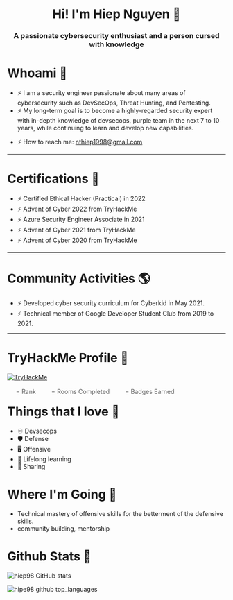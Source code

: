 <div align=center> 
  <h1> Hi! I'm Hiep Nguyen 👋 </h1> 

<!-- [![pmat](https://img.shields.io/badge/PMAT-Available%20Now!-purple?style=for-the-badge)](https://academy.tcm-sec.com/p/practical-malware-analysis-triage)
[![Website](https://img.shields.io/website?label=HuskyHacks.dev&style=for-the-badge&url=https%3A%2F%2Fhuskyhacks.dev)](https://huskyhacks.dev/)
[![Cosmo](https://img.shields.io/static/v1?label=COSMO&message=SLEEPING&color=008080&style=for-the-badge)](https://github.com/HuskyHacks/PMAT-labs/blob/main/cosmo.jpeg)
[![Notes](https://img.shields.io/website?label=notes.huskyHacks.dev&style=for-the-badge&url=https%3A%2F%2Fnotes.huskyhacks.dev)](https://notes.huskyhacks.dev/) -->
<h3 align="center">A passionate cybersecurity enthusiast and a person cursed with knowledge</h3>
</div>

# Whoami 🥷
- ⚡ I am a security engineer passionate about many areas of cybersecurity such as DevSecOps, Threat Hunting, and Pentesting.
- ⚡ My long-term goal is to become a highly-regarded security expert with in-depth knowledge of devsecops, purple team in the next 7 to 10 years, while continuing to learn and develop new capabilities.
<!-- - ⚡ I’m currently learning **Offensive Security for OSEP** and preparing for **CRTE**
- ⚡ I'm currently publishing blogs about Active Directory Attacking and Defending on my blog
- ⚡ I regularly write articles about Cybersecurity, Red Teaming, and CTF writeup's on [https:/0xStarlight.github.io/](https://0xStarlight.github.io/)
 -->
- ⚡ How to reach me: nthiep1998@gmail.com

---

# Certifications 📜
- ⚡ Certified Ethical Hacker (Practical) in 2022
- ⚡ Advent of Cyber 2022 from TryHackMe
- ⚡ Azure Security Engineer Associate in 2021
- ⚡ Advent of Cyber 2021 from TryHackMe
- ⚡ Advent of Cyber 2020 from TryHackMe


---

# Community Activities 🌎
- ⚡ Developed cyber security curriculum for Cyberkid in May 2021.
- ⚡ Technical member of Google Developer Student Club from 2019 to 2021.


---

<!-- # Achievements
- ⚡ Achieved HackTheBox HallOfFame top 50 and top 2 in India (2022)
- ⚡ Achieved the rank of 13 at DEADFACE 2022 CTF competition with Activate Windows
- ⚡ Achieved the rank of 32 at Synack 2022 CTF competition with Activate Windows
- ⚡ Achieved the rank of 4 at Standoff365 2022 CTF competition with Activate Windows
- ⚡ Achieved the rank of 43/7024 teams at HackTheBox Cyber Apocalypse 2022 CTF competition
- ⚡ Achieved the rank of 4579 at Google's 2022 Hashcode competition
- ⚡ Achieved the rank of 82/648 teams at DEF CON 29 Red Team 2021 CTF competition
- ⚡ Achieved the rank of 300/4740 teams at HackTheBox Cyber Apocalypse 2021 CTF competition 
- ⚡ Achieved the rank of 1020/6491 players at NahamCon 2021 CTF competition

---
 -->
# TryHackMe Profile 🚩

<a href="https://tryhackme.com/p/daichizan"><img src="https://tryhackme-badges.s3.amazonaws.com/daichizan.png" alt="TryHackMe"></a>

<!-- <div style="float:left; width: 100%; opacity: 0.7;">
<img style="height: 16px" src="https://assets.tryhackme.com/img/badges/trophy.png"> <span class="mr-1">= Rank </span>
<img style="height: 16px" src="https://assets.tryhackme.com/img/badges/door.png"> <span class="mr-1">= Rooms Completed </span>
<img style="height: 16px" src="https://assets.tryhackme.com/img/badges/target.png"> <span class="mr-1">= Badges Earned </span>
</div> -->

<div style="float:left; width: 100%; opacity: 0.7;">
<img style="height: 16px" src="https://assets.tryhackme.com/img/badges/trophy.png"> <span class="mr-1">= Rank </span>
&nbsp;&nbsp;
<img style="height: 16px" src="https://assets.tryhackme.com/img/badges/door.png"> <span class="mr-1">= Rooms Completed </span>
&nbsp;&nbsp;
<img style="height: 16px" src="https://assets.tryhackme.com/img/badges/target.png"> <span class="mr-1">= Badges Earned </span>
</div>

---

# Things that I love 💞
- ♾️ Devsecops
- 🛡️ Defense
- 🖥️ Offensive
- 📒 Lifelong learning
- 📕 Sharing

<!-- # Where I've Been
- ⚔️ USMC (Intel, IT Admin)
- 🧪 MIT Lincoln Laboratory (Lead Cybersecurity Analyst, Space Systems and Technology Research Division 🛰️)
- 🏧 [REDACTED] Big Bank 💰 | 🔴 Red Team Operator & Exploit Developer 
- 🌐 SimSpace | Principal Security Researcher & Staff Red Team Engineer
- 🏫 Co-founder @ [The Taggart Institue](https://taggartinstitute.org/)
- 🏫 Northeastern University | 🅝🅔🅤 
- 🎓 Rochester Institute of Technology | 🆁🅸🆃 -->


# Where I'm Going 🧭
<!-- - Affordable, accessible cybersecurity training content for everyone. -->
- Technical mastery of offensive skills for the betterment of the defensive skills.
- community building, mentorship




<!-- # My Projects 🚧
- 🏃 [O-Course](https://github.com/HuskyHacks/O-Course)
- 👥[ShadowSteal](https://github.com/HuskyHacks/ShadowSteal)
- 🪐[Blue-Jupyter](https://github.com/HuskyHacks/blue-jupyter)
- 🐞 [PMAT](https://academy.tcm-sec.com/p/practical-malware-analysis-triage)
- 🐛 [MalAPIReader](https://github.com/HuskyHacks/MalAPIReader)
- 🦠 Malware Delivery via Notion - [LOTS Project: Notion.so](https://lots-project.com/site/2a2e6e6f74696f6e2e73697465) | [Original Tweet](https://twitter.com/HuskyHacksMK/status/1483239358329151491)
- 🎯 [OffensiveNotion](https://github.com/mttaggart/OffensiveNotion) | 🦚 [OffensiveNotion Tweet](https://twitter.com/HuskyHacksMK/status/1498025202151608322)
- 🦀 Experimentation in Rust's Offensive Applications >  [Rusty Token Manipulation](https://github.com/HuskyHacks/RustyTokenManipulation) | [Rusty Process Injectors](https://github.com/HuskyHacks/RustyProcessInjectors) | PRs submitted to [OffensiveRust](https://github.com/trickster0/OffensiveRust)
- 👑 MSFVenom Nim shellcode generation support | [Merged PR](https://github.com/rapid7/metasploit-framework/pull/16973)

<!-- # Talks 🎤
- [VetSecCon 2020 - Husky vs WannaCry: A Crash Course in Malware RE, Oct 2022](https://youtu.be/u_dNBYViuGs)
- [VetSecCon 2020 - Knowing The Way Broadly: The Craftsperson Mindset, Oct 2022](https://youtu.be/uXObkeSAsBQ)
- [DEF CON 615 - The Crown: Exploratory Analysis of Nim Malware, Jan 25th 2022](https://youtu.be/mCWzEh8gJuk) | [Github Repo for the talk](https://github.com/HuskyHacks/the-crown-defcon615)

# CVEs 🐛
- [CVE-2021-38699](https://github.com/HuskyHacks/CVE-2021-38699-Reflected-XSS) -->


# Github Stats 🚀

![hiep98 GitHub stats](https://github-readme-stats.vercel.app//api?username=hiep98&theme=dracula&show_icons=true)

![hipe98 github top_languages](https://github-readme-stats.vercel.app//api/top-langs?username=hiep98&show_icons=true&locale=en&layout=compact&theme=tokyonight)

<!-- # Connect with me:

# Connect with me
<img alt="Twitter Follow" src="https://img.shields.io/twitter/follow/Bhaskarpal__?color=blue&label=follow%20%40Bhaskarpal__&logo=twitter&style=for-the-badge">

[<img align="left" width="45px" src="https://raw.githubusercontent.com/iconic/open-iconic/master/svg/globe.svg" />][website]
[<img align="left" width="45px" src="https://cdn.jsdelivr.net/npm/simple-icons@v3/icons/twitter.svg" />][twitter]

<br />
<br />


---
 -->




<!-- 
 #📕 Blog Posts

<!-- BLOG-POST-LIST:START -->
<!-- - 📡 [Red Team Infrastructure Done Right](https://notes.huskyhacks.dev/blog/red-team-infrastructure-done-right)
- 🎯 [We Put A C2 In Your Notetaking App: OffensiveNotion](https://medium.com/@huskyhacks.mk/we-put-a-c2-in-your-notetaking-app-offensivenotion-3e933bace332)
- 👑 [Nim on the Attack: Process Injection Using Nim and the Windows API](https://huskyhacks.dev/2021/07/17/nim-exploit-dev/)
- 🔴 [Zero-Point Security Red Team Ops 2021 Update](https://huskyhacks.dev/2021/08/04/rto-2021/)
- 💉 [DLL Hijacking & DLL Proxying An SNES Emulator](https://huskyhacks.dev/2021/08/29/dll-hijacking-dll-proxying-an-snes-emulator/)
- 🦠 [Husky vs. WannaCry: A Crash Course in Malware Reverse-Engineering](https://huskyhacks.dev/2020/08/15/husky-vs-wannacry/) -->


<!-- ➡️ [More blog posts...](https://huskyhacks.dev/blog-feed/)

[website]: https://huskyhacks.dev
[twitter]: https://twitter.com/HuskyHacksMK
[pmat]:https://academy.tcm-sec.com -->

<!-- ---  -->

<!-- 
# Acknowledgements
- I built my home page off of the incredible template created by codeSTACKr. Check out the tutorial on how to make a sweet GitHub homepage [here](https://www.youtube.com/watch?v=ECuqb5Tv9qI&ab_channel=codeSTACKr). And check out his profile page [here](https://github.com/codeSTACKr). -->

